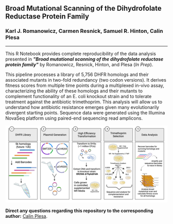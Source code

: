 ## Broad Mutational Scanning of the Dihydrofolate Reductase Protein Family

### Karl J. Romanowicz, Carmen Resnick, Samuel R. Hinton, Calin Plesa
_____________________________________

This R Notebook provides complete reproducibility of the data analysis presented in ***"Broad mutational scanning of the dihydrofolate reductase protein family"*** by Romanowicz, Resnick, Hinton, and Plesa (*In Prep*).

This pipeline processes a library of 5,756 DHFR homologs and their associated mutants in two-fold redundancy (two codon versions). It derives fitness scores from multiple time points during a multiplexed in-vivo assay, characterizing the ability of these homologs and their mutants to complement functionality of an E. coli knockout strain and to tolerate treatment against the antibiotic trimethoprim. This analysis will allow us to understand how antibiotic resistance emerges given many evolutionarily divergent starting points. Sequence data were generated using the Illumina NovaSeq platform using paired-end sequencing read amplicons.

![](Images/methods.png)

**Direct any questions regarding this repository to the corresponding author:** [Calin Plesa](mailto:calin@uoregon.edu).
